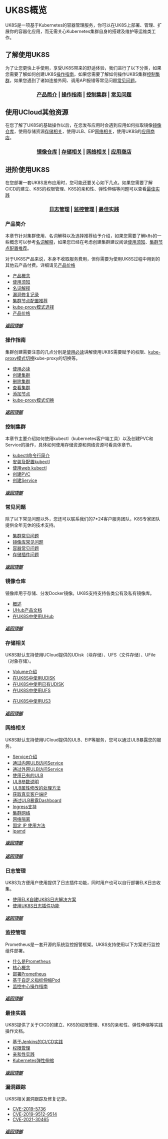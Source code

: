 # UK8S概览

UK8S是一项基于Kubernetes的容器管理服务，你可以在UK8S上部署、管理、扩展你的容器化应用，而无需关心Kubernetes集群自身的搭建及维护等运维类工作。

## 了解使用UK8S

为了让您更快上手使用，享受UK8S带来的舒适体验，我们进行了以下分类，如果您需要了解如何创建UK8S[操作指南](#操作指南)，如果您需要了解如何操作UK8S集群[控制集群](#控制集群)，如果您遇到了诸如连接外网、调用API报错等常见问题[常见问题](#常见问题)。

### <center> [产品简介](#产品简介) | [操作指南](#操作指南) | [控制集群](#控制集群) | [常见问题](#常见问题) </center>

## 使用UCloud其他资源

在您了解了UK8S的基础操作以后，在您发布应用时会遇到应用如何拉取镜像[镜像仓库](#镜像仓库)，使用存储资源[存储相关](#存储相关)，使用ULB、EIP[网络相关](#网络相关)，使用UK8S的[应用商店](#应用商店)。

### <center> [镜像仓库](#镜像仓库) | [存储相关](#存储相关) | [网络相关](#网络相关) | [应用商店](#应用商店) </center>

## 进阶使用UK8S

在您部署一套UK8S发布应用时，您可能还要关心如下几点。如果您需要了解CICD的建立、K8S的权限管理、K8S的亲和性、弹性伸缩等问题可以查看[最佳实践](#最佳实践)

### <center> [日志管理](#日志管理) | [监控管理](#监控管理) | [最佳实践](#最佳实践) </center>

### 产品简介

本章节针对集群使用、名词解释以及选择推荐给予介绍，如果您需要了解k8s的一些概念可以参考[名词解释](/uk8s/introduction/concept)，如果您已经在考虑创建集群建议阅读[使用须知](/uk8s/introduction/restriction)、[集群节点配置推荐](/uk8s/introduction/node_requirements)。

对于UK8S产品来说，本身不收取服务费用，但你需要为使用UK8S过程中用到的其他云产品付费。详细请见[产品价格](/uk8s/price)

- [产品概念](/uk8s/introduction/whatisuk8s)
- [使用须知](/uk8s/introduction/restriction)
- [名词解释](/uk8s/introduction/concept)
- [漏洞修复记录](/uk8s/introduction/vulnerability/README)
- [集群节点配置推荐](/uk8s/introduction/node_requirements)
- [kube-proxy模式选择](/uk8s/userguide/kubeproxy_mode)
- [产品价格](/uk8s/price)

##### [返回顶部](#UK8S概览)

### 操作指南

集群创建需要注意的几点分别是[使用必读](/uk8s/userguide/before_start)讲解使用UK8S需要赋予的权限、[kube-proxy模式切换](/uk8s/userguide/kubeproxy_edit)kube-proxy的切换等。

- [使用必读](/uk8s/userguide/before_start)
- [创建集群](/uk8s/userguide/createcluster)
- [删除集群](/uk8s/userguide/deletecluster)
- [查看集群](/uk8s/userguide/describecluster)
- [添加节点](/uk8s/userguide/addnode)
- [kube-proxy模式切换](/uk8s/userguide/kubeproxy_edit)

##### [返回顶部](#UK8S概览)

### 控制集群

本章节主要介绍如何使用kubectl（kubernetes客户端工具）以及创建PVC和Service的操作，具体如何使用存储资源和网络资源可看具体章节。

- [kubectl命令行简介](/uk8s/manageviakubectl/intro_of_kubectl)
- [安装及配置kubectl](/uk8s/manageviakubectl/connectviakubectl)
- [使用web kubectl](/uk8s/manageviakubectl/webterminal)
- [创建PVC](/uk8s/manageviakubectl/createpvc)
- [创建Service](/uk8s/manageviakubectl/createservice)

##### [返回顶部](#UK8S概览)

### 常见问题

除了以下常见问题以外，您还可以联系我们的7*24客户服务团队，K8S专家团队提供全年无休的技术支持。

- [集群常见问题](/uk8s/q/cluster)
- [镜像库常见问题](/uk8s/q/registry)
- [容器常见问题](/uk8s/q/container)
- [存储插件问题](/uk8s/q/storage)

##### [返回顶部](#UK8S概览)

### 镜像仓库

镜像库用于存储、分发Docker镜像。UK8S支持支持各类公有及私有镜像库。

- [概述](/uk8s/dockerhub/outline)
- [UHub产品文档](uhub/README)
- [在UK8S中使用UHub](uk8s/dockerhub/using_uhub_in_uk8s)

##### [返回顶部](#UK8S概览)

### 存储相关

UK8S默认支持使用UCloud提供的UDisk（块存储）、UFS（文件存储）、UFile（对象存储）。

- [Volume介绍](/uk8s/volume/intro)
- [在UK8S中使用UDISK](/uk8s/volume/udisk)
- [在UK8S中使用已有UDISK](/uk8s/volume/statusudisk)
- [在UK8S中使用UFS](/uk8s/volume/ufs)

<!-- * [动态PV使用UFS](/uk8s/volume/dynamic_ufs) -->

- [在UK8S中使用US3](/uk8s/volume/ufile)

##### [返回顶部](#UK8S概览)

### 网络相关

UK8S默认支持使用UCloud提供的ULB、EIP等服务，您可以通过ULB暴露您的服务。

- [Service介绍](/uk8s/service/intro)
- [通过内网ULB访问Service](/uk8s/service/internalservice)
- [通过外网ULB访问Service](/uk8s/service/externalservice)
- [使用已有的ULB](/uk8s/service/ulb_designation)
- [ULB参数说明](/uk8s/service/annotations)
- [ULB属性修改的处理方法](/uk8s/service/change_ulb_name)
- [获取真实客户端IP](/uk8s/service/getresourceip)
- [通过ULB暴露Dashboard](/uk8s/service/dashboard)
- [Ingress支持](/uk8s/service/ingress/README)
- [集群网络](/uk8s/network/uk8s_network)
- [网络隔离](/uk8s/network/networkpolicy)
- [固定 IP 使用方法](/uk8s/network/static_ip)
- [ipamd](/uk8s/network/ipamd)

##### [返回顶部](#UK8S概览)

<!-- ### 应用商店

UK8S为方便用户快速部署常用的应用组件，提供了应用商店功能，用户可以通过进入UK8S集群查看到应用商店，使用Helm进行安装部署。

* [关于应用商店](/uk8s/helm/abouthelm)
* [安装使用应用商店](/uk8s/helm/init)
* [安装应用](/uk8s/helm/install)
* [管理应用](/uk8s/helm/manager)
* [一键安装应用](/uk8s/helm/installapp) -->

##### [返回顶部](#UK8S概览)

### 日志管理

UK8S为方便用户使用提供了日志插件功能，同时用户也可以自行部署ELK日志收集。

- [使用ELK自建UK8S日志解决方案](/uk8s/log/elastic_filebeat_kibana_solution)
- [使用UK8S日志插件功能](/uk8s/log/ELKplugin)

##### [返回顶部](#UK8S概览)

### 监控管理

Prometheus是一套开源的系统监控报警框架。UK8S支持使用以下方案进行监控组件部署。

- [什么是Prometheus](/uk8s/monitor/prometheus/intro)
- [核心概念](/uk8s/monitor/prometheus/concept)
- [部署Prometheus](/uk8s/monitor/prometheus/installprometheus)
- [基于自定义指标伸缩Pod](/uk8s/monitor/prometheus/autoscale_on_custom_metrics.md)
- [监控中心操作指南](/uk8s/monitor/prometheusplugin/intro.md)

##### [返回顶部](#UK8S概览)

### 最佳实践

UK8S提供了关于CICD的建立、K8S的权限管理、K8S的亲和性、弹性伸缩等实践操作文档。

- [基于Jenkins的CI/CD实践](/uk8s/bestpractice/cicd)
- [权限管理](/uk8s/bestpractice/authorization/README)
- [亲和性实践](/uk8s/bestpractice/affinity)
- [Kubernetes弹性伸缩](/uk8s/administercluster/autoscaling/README)

##### [返回顶部](#UK8S概览)

### 漏洞跟踪

UK8S相关漏洞跟踪及修复记录。

- [CVE-2019-5736](/uk8s/vulnerability/cve-2019-5736.md)
- [CVE-2019-9512-9514](/uk8s/vulnerability/cve-2019-9512-9514.md)
- [CVE-2021-30465](/uk8s/vulnerability/cve-2021-30465.md)

##### [返回顶部](#UK8S概览)
